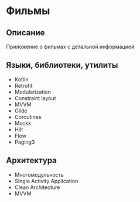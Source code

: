 # Фильмы

## Описание

Приложение о фильмах с детальной информацией

## Языки, библиотеки, утилиты

- Kotlin
- Retrofit
- Modularization
- Constraint layout
- MVVM
- Glide
- Coroutines
- Mockk
- Hilt
- Flow
- Paging3

## Архитектура

* Многомодульность
* Single Activity Application
* Clean Architecture
* MVVM
